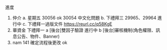 進度

1. 仲介
   a. 星期五 30056 ok 30054 中文化問題 
   b. 下禮拜三 29965、29964 進行中
   c. 下禮拜一過版文件 https://reurl.cc/q58KgE
2. 華資金 下禮拜一
   a [後台]雙因子驗證 進行中
   b [後台]審核機制(角色權限、訊息公告、物件、Banner)
3. nam 141 確定流程後更改 ok
